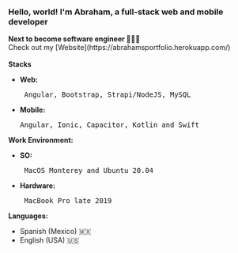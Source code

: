 <h3>Hello, world! I'm Abraham, a full-stack web and mobile developer</h4>
<strong>Next to become software engineer 👷🏽‍♂️</strong> 
<br>
Check out my [Website](https://abrahamsportfolio.herokuapp.com/) 
<br>
<br>
<strong>Stacks</strong>
<ul>
 <li><strong>Web:</strong><pre> Angular, Bootstrap, Strapi/NodeJS, MySQL</pre></li>
 <li><strong>Mobile:</strong><pre >Angular, Ionic, Capacitor, Kotlin and Swift</pre></li>
</ul> 

<strong>Work Environment:</strong>
<ul>
 <li><strong>SO:</strong><pre> MacOS Monterey and Ubuntu 20.04</pre></li>
 <li><strong>Hardware:</strong><pre> MacBook Pro late 2019</pre></li>
</ul>

<strong>Languages:</strong>
<ul>
 <li>Spanish (Mexico) 🇲🇽</li>
 <li>English (USA) 🇺🇸</li>
</ul>
